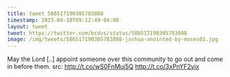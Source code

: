 ```yaml
---
title: tweet 586517190305783808
timestamp: 2015-04-10T09:12:49-04:00
layout: tweet
tweet: https://twitter.com/bcdvs/status/586517190305783808
image: /img/tweets/586517190305783808-joshua-anointed-by-moses01.jpg
---
```


May the Lord [..] appoint someone over this community to go out and come in before them. src: http://t.co/wS0FnMui5Q http://t.co/3xPnYF2vix
